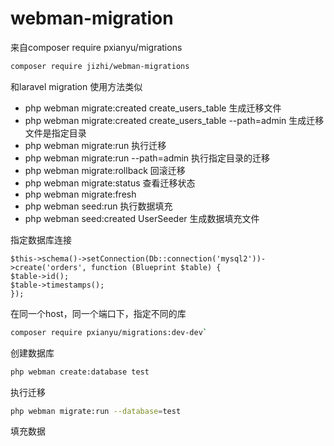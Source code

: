 # webman-migration

来自composer require pxianyu/migrations


```bash
composer require jizhi/webman-migrations
```
 和laravel migration 使用方法类似
- php webman migrate:created create_users_table 生成迁移文件
- php webman migrate:created create_users_table --path=admin 生成迁移文件是指定目录
- php webman migrate:run  执行迁移
- php webman migrate:run  --path=admin 执行指定目录的迁移
- php webman migrate:rollback 回滚迁移
- php webman migrate:status 查看迁移状态
- php webman migrate:fresh 
- php webman seed:run 执行数据填充
- php webman seed:created UserSeeder 生成数据填充文件


指定数据库连接
```
$this->schema()->setConnection(Db::connection('mysql2'))->create('orders', function (Blueprint $table) {
$table->id();
$table->timestamps();
});
```
在同一个host，同一个端口下，指定不同的库
```bash
composer require pxianyu/migrations:dev-dev`
```
创建数据库
```bash
php webman create:database test
```
执行迁移
```bash
php webman migrate:run --database=test
```
填充数据
```bash- php webman seed:run --database=test
```
